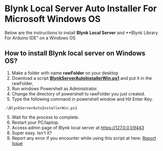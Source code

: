 # Blynk Local Server Auto Installer For Microsoft Windows OS

Below are the instructions to install **Blynk Local Server** and **Blynk Library For Arduino IDE" on a Windows OS


## How to install Blynk local server on Windows OS?

1. Make a folder with name **rawFolder** on your desktop
2. Download a script **[BlynkServerAutoInstallerWin.ps1](https://raw.githubusercontent.com/msanaullahsahar/Blynk-Local-Server-Auto-Installer-For-Windows-OS/master/BlynkServerAutoInstallerWin.ps1)** and put it in the rawFolder,
2. Run windows Powershell as Administrator.
3. Change the directory of powershell to rawFolder you just created.
4. Type the following command in powershell window and Hit Enter Key.

```
.\BlynkServerAutoInstallerWin.ps1
```
   
5. Wait for the process to complete.
6. Restart your PC/laptop.
7. Access admin page of Blynk local server at https://127.0.0.1/9443
8. Super easy. Isn't it?
9. Report any error if you encounter while using this script at here: [Report Issue](https://github.com/msanaullahsahar/Blynk-Local-Server-Auto-Installer-For-Windows-OS/issues/new)
